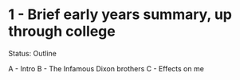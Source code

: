# 1 - Brief early years summary, up through college

Status: Outline

A - Intro
B - The Infamous Dixon brothers
C - Effects on me